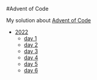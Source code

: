 #Advent of Code

My solution about [Advent of Code](htpps://adventofcode)

- [2022](https://ghitub.com/dalmasluca/Aoc/AoC22)
    - [day 1](https://ghitub.com/dalmasluca/Aoc/AoC22/1)
    - [day 2](https://ghitub.com/dalmasluca/Aoc/AoC22/2)
    - [day 3](https://ghitub.com/dalmasluca/Aoc/AoC22/3)
    - [day 4](https://ghitub.com/dalmasluca/Aoc/AoC22/4)
    - [day 5](https://ghitub.com/dalmasluca/Aoc/AoC22/5)
    - [day 6](https://ghitub.com/dalmasluca/Aoc/AoC22/6)
